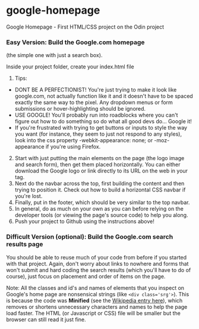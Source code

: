 # google-homepage
Google Homepage - First HTML/CSS project on the Odin project

### Easy Version: Build the Google.com homepage

(the simple one with just a search box).

Inside your project folder, create your index.html file

1. Tips:
  * DONT BE A PERFECTIONIST! You're just trying to make it look like google.com, not actually function like it and it doesn't have to be spaced exactly the same way to the pixel. Any dropdown menus or form submissions or hover-highlighting should be ignored.
  * USE GOOGLE! You'll probably run into roadblocks where you can't figure out how to do something so do what all good devs do... Google it!
  * If you're frustrated with trying to get buttons or inputs to style the way you want (for instance, they seem to just not respond to any styles), look into the css property -webkit-appearance: none; or -moz-appearance if you're using Firefox.
2. Start with just putting the main elements on the page (the logo image and search form), then get them placed horizontally. You can either download the Google logo or link directly to its URL on the web in your <img> tag.
3. Next do the navbar across the top, first building the content and then trying to position it. Check out how to build a horizontal CSS navbar if you're lost.
4. Finally, put in the footer, which should be very similar to the top navbar.
5. In general, do as much on your own as you can before relying on the developer tools (or viewing the page's source code) to help you along.
6. Push your project to Github using the instructions above!

### Difficult Version (optional): Build the Google.com search results page

You should be able to reuse much of your code from before if you started with that project. Again, don't worry about links to nowhere and forms that won't submit and hard coding the search results (which you'll have to do of course), just focus on placement and order of items on the page.

Note: All the classes and id's and names of elements that you inspect on Google's home page are nonsensical strings (like `<div class='srg'>`). This is because the code was **Minified** (see the [Wikipedia entry here](http://en.wikipedia.org/wiki/Minification_(programming))), which removes or shortens unnecessary characters and names to help the page load faster. The HTML (or Javascript or CSS) file will be smaller but the browser can still read it just fine.

